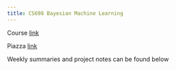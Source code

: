 ```yaml
---
title: CS698 Bayesian Machine Learning
---
```


Course [link](http://www.cse.iitk.ac.in/users/piyush/courses/bml_winter17/bayesian_ml.html)

Piazza [link](https://piazza.com/class/ixk1o5e6tztvx)




Weekly summaries and project notes can be found below 
